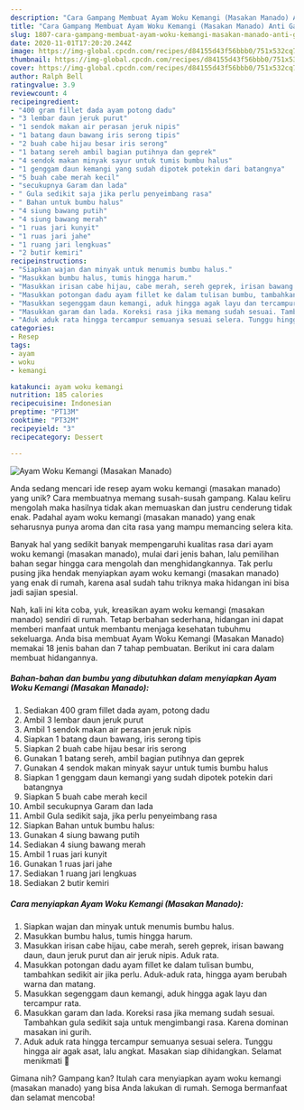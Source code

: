 ```yaml
---
description: "Cara Gampang Membuat Ayam Woku Kemangi (Masakan Manado) Anti Gagal"
title: "Cara Gampang Membuat Ayam Woku Kemangi (Masakan Manado) Anti Gagal"
slug: 1807-cara-gampang-membuat-ayam-woku-kemangi-masakan-manado-anti-gagal
date: 2020-11-01T17:20:20.244Z
image: https://img-global.cpcdn.com/recipes/d84155d43f56bbb0/751x532cq70/ayam-woku-kemangi-masakan-manado-foto-resep-utama.jpg
thumbnail: https://img-global.cpcdn.com/recipes/d84155d43f56bbb0/751x532cq70/ayam-woku-kemangi-masakan-manado-foto-resep-utama.jpg
cover: https://img-global.cpcdn.com/recipes/d84155d43f56bbb0/751x532cq70/ayam-woku-kemangi-masakan-manado-foto-resep-utama.jpg
author: Ralph Bell
ratingvalue: 3.9
reviewcount: 4
recipeingredient:
- "400 gram fillet dada ayam potong dadu"
- "3 lembar daun jeruk purut"
- "1 sendok makan air perasan jeruk nipis"
- "1 batang daun bawang iris serong tipis"
- "2 buah cabe hijau besar iris serong"
- "1 batang sereh ambil bagian putihnya dan geprek"
- "4 sendok makan minyak sayur untuk tumis bumbu halus"
- "1 genggam daun kemangi yang sudah dipotek potekin dari batangnya"
- "5 buah cabe merah kecil"
- "secukupnya Garam dan lada"
- " Gula sedikit saja jika perlu penyeimbang rasa"
- " Bahan untuk bumbu halus"
- "4 siung bawang putih"
- "4 siung bawang merah"
- "1 ruas jari kunyit"
- "1 ruas jari jahe"
- "1 ruang jari lengkuas"
- "2 butir kemiri"
recipeinstructions:
- "Siapkan wajan dan minyak untuk menumis bumbu halus."
- "Masukkan bumbu halus, tumis hingga harum."
- "Masukkan irisan cabe hijau, cabe merah, sereh geprek, irisan bawang daun, daun jeruk purut dan air jeruk nipis. Aduk rata."
- "Masukkan potongan dadu ayam fillet ke dalam tulisan bumbu, tambahkan sedikit air jika perlu. Aduk-aduk rata, hingga ayam berubah warna dan matang."
- "Masukkan segenggam daun kemangi, aduk hingga agak layu dan tercampur rata."
- "Masukkan garam dan lada. Koreksi rasa jika memang sudah sesuai. Tambahkan gula sedikit saja untuk mengimbangi rasa. Karena dominan masakan ini gurih."
- "Aduk aduk rata hingga tercampur semuanya sesuai selera. Tunggu hingga air agak asat, lalu angkat. Masakan siap dihidangkan. Selamat menikmati 🥰"
categories:
- Resep
tags:
- ayam
- woku
- kemangi

katakunci: ayam woku kemangi 
nutrition: 185 calories
recipecuisine: Indonesian
preptime: "PT13M"
cooktime: "PT32M"
recipeyield: "3"
recipecategory: Dessert

---
```



![Ayam Woku Kemangi (Masakan Manado)](https://img-global.cpcdn.com/recipes/d84155d43f56bbb0/751x532cq70/ayam-woku-kemangi-masakan-manado-foto-resep-utama.jpg)

Anda sedang mencari ide resep ayam woku kemangi (masakan manado) yang unik? Cara membuatnya memang susah-susah gampang. Kalau keliru mengolah maka hasilnya tidak akan memuaskan dan justru cenderung tidak enak. Padahal ayam woku kemangi (masakan manado) yang enak seharusnya punya aroma dan cita rasa yang mampu memancing selera kita.



Banyak hal yang sedikit banyak mempengaruhi kualitas rasa dari ayam woku kemangi (masakan manado), mulai dari jenis bahan, lalu pemilihan bahan segar hingga cara mengolah dan menghidangkannya. Tak perlu pusing jika hendak menyiapkan ayam woku kemangi (masakan manado) yang enak di rumah, karena asal sudah tahu triknya maka hidangan ini bisa jadi sajian spesial.


Nah, kali ini kita coba, yuk, kreasikan ayam woku kemangi (masakan manado) sendiri di rumah. Tetap berbahan sederhana, hidangan ini dapat memberi manfaat untuk membantu menjaga kesehatan tubuhmu sekeluarga. Anda bisa membuat Ayam Woku Kemangi (Masakan Manado) memakai 18 jenis bahan dan 7 tahap pembuatan. Berikut ini cara dalam membuat hidangannya.

<!--inarticleads1-->

##### Bahan-bahan dan bumbu yang dibutuhkan dalam menyiapkan Ayam Woku Kemangi (Masakan Manado):

1. Sediakan 400 gram fillet dada ayam, potong dadu
1. Ambil 3 lembar daun jeruk purut
1. Ambil 1 sendok makan air perasan jeruk nipis
1. Siapkan 1 batang daun bawang, iris serong tipis
1. Siapkan 2 buah cabe hijau besar iris serong
1. Gunakan 1 batang sereh, ambil bagian putihnya dan geprek
1. Gunakan 4 sendok makan minyak sayur untuk tumis bumbu halus
1. Siapkan 1 genggam daun kemangi yang sudah dipotek potekin dari batangnya
1. Siapkan 5 buah cabe merah kecil
1. Ambil secukupnya Garam dan lada
1. Ambil  Gula sedikit saja, jika perlu penyeimbang rasa
1. Siapkan  Bahan untuk bumbu halus:
1. Gunakan 4 siung bawang putih
1. Sediakan 4 siung bawang merah
1. Ambil 1 ruas jari kunyit
1. Gunakan 1 ruas jari jahe
1. Sediakan 1 ruang jari lengkuas
1. Sediakan 2 butir kemiri




<!--inarticleads2-->

##### Cara menyiapkan Ayam Woku Kemangi (Masakan Manado):

1. Siapkan wajan dan minyak untuk menumis bumbu halus.
1. Masukkan bumbu halus, tumis hingga harum.
1. Masukkan irisan cabe hijau, cabe merah, sereh geprek, irisan bawang daun, daun jeruk purut dan air jeruk nipis. Aduk rata.
1. Masukkan potongan dadu ayam fillet ke dalam tulisan bumbu, tambahkan sedikit air jika perlu. Aduk-aduk rata, hingga ayam berubah warna dan matang.
1. Masukkan segenggam daun kemangi, aduk hingga agak layu dan tercampur rata.
1. Masukkan garam dan lada. Koreksi rasa jika memang sudah sesuai. Tambahkan gula sedikit saja untuk mengimbangi rasa. Karena dominan masakan ini gurih.
1. Aduk aduk rata hingga tercampur semuanya sesuai selera. Tunggu hingga air agak asat, lalu angkat. Masakan siap dihidangkan. Selamat menikmati 🥰




Gimana nih? Gampang kan? Itulah cara menyiapkan ayam woku kemangi (masakan manado) yang bisa Anda lakukan di rumah. Semoga bermanfaat dan selamat mencoba!
